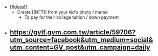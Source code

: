 - [[ideas]]
    - Create [[NFT]] from your kid's photo / meme
        - To pay for their college tuition / down payment
- https://gvlf.gvm.com.tw/article/59706?utm_source=facebook&utm_medium=social&utm_content=GV_post&utm_campaign=daily
    - 

